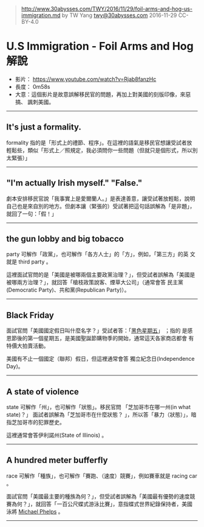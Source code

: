 > http://www.30abysses.com/TWY/2016/11/29/foil-arms-and-hog-us-immigration.md
> by TW Yang <twy@30abysses.com> 2016-11-29 CC-BY-4.0

# U.S Immigration - Foil Arms and Hog 解說

* 影片： https://www.youtube.com/watch?v=Rjab8fanzHc
* 長度： 0m58s
* 大意：這個影片是故意誤解移民官的問題，再加上對美國的刻版印像，來惡搞、
諷刺美國。


---
## It's just a formality.

formality 指的是「形式上的禮節、程序」。在這裡的語氣是移民官想讓受試者放
輕鬆些，類似「形式上／照規定，我必須問你一些問題（但就只是個形式，所以別
太緊張）」


---
## "I'm actually Irish myself."  "False."

劇本安排移民官說「我事實上是愛爾蘭人。」是表達善意，讓受試著放輕鬆，說明
自己也是來自別的地方。但劇本讓（緊張的）受試著把這句話誤解為「是非題」，
就回了一句：「假！」


---
## the gun lobby and big tobacco

party 可解作「政黨」，也可解作「各方人士」的「方」，例如，「第三方」的英
文就是 third party  。

這裡面試官問的是「美國是被哪兩個主要政黨治理？」，但受試者誤解為「美國是
被哪兩方治理？」，就回答「槍枝政策說客、煙草大公司」（通常會答
民主黨(Democratic Party)、共和黨(Republican Party)）。


---
## Black Friday

面試官問「美國國定假日叫什麼名字？」受試者答：「[黑色星期五][1]」 ；指的
是感恩節後的第一個星期五，是美國聖誕節購物季的開始，通常這天各家商店都會
有特價大拍賣活動。

美國有不止一個國定（聯邦）假日，但這裡通常會答
獨立紀念日(Independence Day)。

[1]: https://en.wikipedia.org/wiki/Black_Friday_(shopping)


---
## A state of violence

state 可解作「州」，也可解作「狀態」。移民官問
「芝加哥市在哪一州(in what state)？」 面試者誤解為「芝加哥市在什麼狀態？
」，所以答「暴力（狀態）」，暗指芝加哥市的犯罪歷史。

這裡通常會答伊利諾州(State of Illinois) 。


---
## A hundred meter bufferfly

race  可解作「種族」，也可解作「賽跑、（速度）競賽」，例如賽車就是
racing car  。

面試官問「美國最主要的種族為何？」，但受試者誤解為「美國最有優勢的速度競
賽為何？」，就回答「一百公尺蝶式游泳比賽」，意指蝶式世界紀錄保持者，美國
泳將 [Michael Phelps][2]  。

[2]: https://en.wikipedia.org/wiki/Michael_Phelps


---
